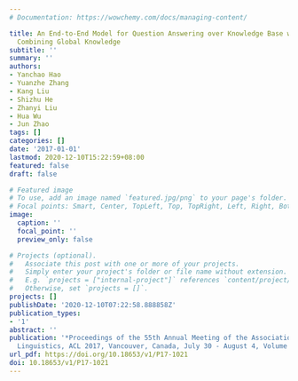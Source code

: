 ```yaml
---
# Documentation: https://wowchemy.com/docs/managing-content/

title: An End-to-End Model for Question Answering over Knowledge Base with Cross-Attention
  Combining Global Knowledge
subtitle: ''
summary: ''
authors:
- Yanchao Hao
- Yuanzhe Zhang
- Kang Liu
- Shizhu He
- Zhanyi Liu
- Hua Wu
- Jun Zhao
tags: []
categories: []
date: '2017-01-01'
lastmod: 2020-12-10T15:22:59+08:00
featured: false
draft: false

# Featured image
# To use, add an image named `featured.jpg/png` to your page's folder.
# Focal points: Smart, Center, TopLeft, Top, TopRight, Left, Right, BottomLeft, Bottom, BottomRight.
image:
  caption: ''
  focal_point: ''
  preview_only: false

# Projects (optional).
#   Associate this post with one or more of your projects.
#   Simply enter your project's folder or file name without extension.
#   E.g. `projects = ["internal-project"]` references `content/project/deep-learning/index.md`.
#   Otherwise, set `projects = []`.
projects: []
publishDate: '2020-12-10T07:22:58.888858Z'
publication_types:
- '1'
abstract: ''
publication: '*Proceedings of the 55th Annual Meeting of the Association for Computational
  Linguistics, ACL 2017, Vancouver, Canada, July 30 - August 4, Volume 1: Long Papers*'
url_pdf: https://doi.org/10.18653/v1/P17-1021
doi: 10.18653/v1/P17-1021
---
```

